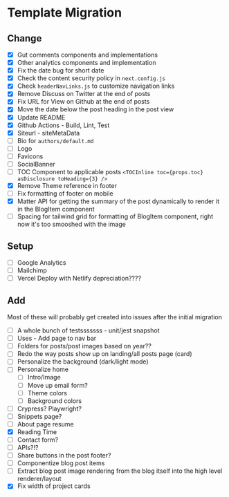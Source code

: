 # Template Migration

## Change

- [x] Gut comments components and implementations
- [x] Other analytics components and implementation
- [x] Fix the date bug for short date
- [x] Check the content security policy in `next.config.js`
- [x] Check `headerNavLinks.js` to customize navigation links
- [x] Remove Discuss on Twitter at the end of posts
- [x] Fix URL for View on Github at the end of posts
- [x] Move the date below the post heading in the post view
- [x] Update README
- [x] Github Actions - Build, Lint, Test
- [x] Siteurl - siteMetaData
- [ ] Bio for `authors/default.md`
- [ ] Logo
- [ ] Favicons
- [ ] SocialBanner
- [ ] TOC Component to applicable posts `<TOCInline toc={props.toc} asDisclosure toHeading={3} />`
- [x] Remove Theme reference in footer
- [ ] Fix formatting of footer on mobile
- [x] Matter API for getting the summary of the post dynamically to render it in the BlogItem component
- [ ] Spacing for tailwind grid for formatting of BlogItem component, right now it's too smooshed with the image

## Setup

- [ ] Google Analytics
- [ ] Mailchimp
- [ ] Vercel Deploy with Netlify depreciation????

## Add

Most of these will probably get created into issues after the initial migration

- [ ] A whole bunch of testsssssss - unit/jest snapshot
- [ ] Uses - Add page to nav bar
- [ ] Folders for posts/post images based on year??
- [ ] Redo the way posts show up on landing/all posts page (card)
- [ ] Personalize the background (dark/light mode)
- [ ] Personalize home
  - [ ] Intro/Image
  - [ ] Move up email form?
  - [ ] Theme colors
  - [ ] Background colors
- [ ] Crypress? Playwright?
- [ ] Snippets page?
- [ ] About page resume
- [x] Reading Time
- [ ] Contact form?
- [ ] APIs?!?
- [ ] Share buttons in the post footer?
- [ ] Componentize blog post items
- [ ] Extract blog post image rendering from the blog itself into the high level renderer/layout
- [x] Fix width of project cards

